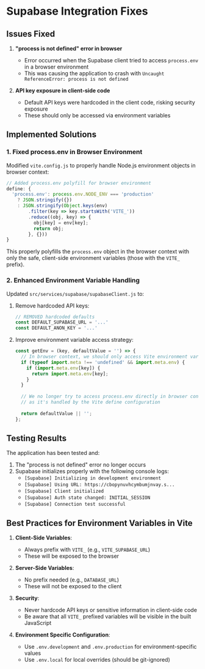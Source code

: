 # Supabase Integration Fixes

## Issues Fixed

1. **"process is not defined" error in browser**
   - Error occurred when the Supabase client tried to access `process.env` in a browser environment
   - This was causing the application to crash with `Uncaught ReferenceError: process is not defined`

2. **API key exposure in client-side code**
   - Default API keys were hardcoded in the client code, risking security exposure
   - These should only be accessed via environment variables

## Implemented Solutions

### 1. Fixed process.env in Browser Environment

Modified `vite.config.js` to properly handle Node.js environment objects in browser context:

```js
// Added process.env polyfill for browser environment
define: {
  'process.env': process.env.NODE_ENV === 'production' 
    ? JSON.stringify({}) 
    : JSON.stringify(Object.keys(env)
        .filter(key => key.startsWith('VITE_'))
        .reduce((obj, key) => {
          obj[key] = env[key];
          return obj;
        }, {}))
}
```

This properly polyfills the `process.env` object in the browser context with only the safe, client-side environment variables (those with the `VITE_` prefix).

### 2. Enhanced Environment Variable Handling

Updated `src/services/supabase/supabaseClient.js` to:

1. Remove hardcoded API keys:
   ```js
   // REMOVED hardcoded defaults
   const DEFAULT_SUPABASE_URL = '...'
   const DEFAULT_ANON_KEY = '...'
   ```

2. Improve environment variable access strategy:
   ```js
   const getEnv = (key, defaultValue = '') => {
     // In browser context, we should only access Vite environment variables
     if (typeof import.meta !== 'undefined' && import.meta.env) {
       if (import.meta.env[key]) {
         return import.meta.env[key];
       }
     }
     
     // We no longer try to access process.env directly in browser context
     // as it's handled by the Vite define configuration
     
     return defaultValue || '';
   };
   ```

## Testing Results

The application has been tested and:

1. The "process is not defined" error no longer occurs
2. Supabase initializes properly with the following console logs:
   - `[Supabase] Initializing in development environment`
   - `[Supabase] Using URL: https://cbopynuvhcymbumjnvay.s...`
   - `[Supabase] Client initialized`
   - `[Supabase] Auth state changed: INITIAL_SESSION`
   - `[Supabase] Connection test successful`

## Best Practices for Environment Variables in Vite

1. **Client-Side Variables**: 
   - Always prefix with `VITE_` (e.g., `VITE_SUPABASE_URL`)
   - These will be exposed to the browser

2. **Server-Side Variables**:
   - No prefix needed (e.g., `DATABASE_URL`) 
   - These will not be exposed to the client

3. **Security**:
   - Never hardcode API keys or sensitive information in client-side code
   - Be aware that all `VITE_` prefixed variables will be visible in the built JavaScript

4. **Environment Specific Configuration**:
   - Use `.env.development` and `.env.production` for environment-specific values
   - Use `.env.local` for local overrides (should be git-ignored)
